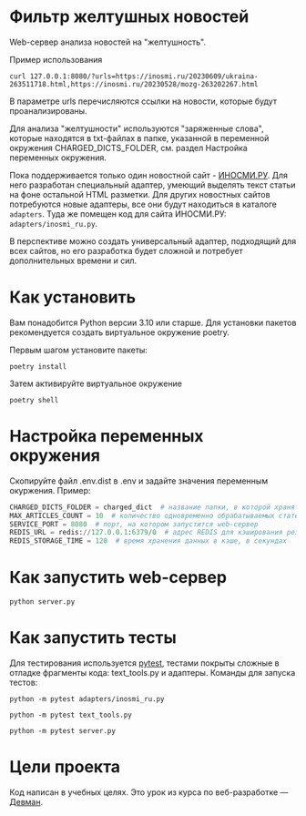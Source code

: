 # Фильтр желтушных новостей

Web-сервер анализа новостей на "желтушность".

Пример использования
```commandline
curl 127.0.0.1:8080/?urls=https://inosmi.ru/20230609/ukraina-263511718.html,https://inosmi.ru/20230528/mozg-263202267.html
```

В параметре urls перечисляются ссылки на новости, которые будут проанализированы.

Для анализа "желтушности" используются "заряженные слова", которые находятся в txt-файлах в папке, указанной в переменной окружения CHARGED_DICTS_FOLDER, см. раздел Настройка переменных окружения.

Пока поддерживается только один новостной сайт - [ИНОСМИ.РУ](https://inosmi.ru/). Для него разработан специальный адаптер, умеющий выделять текст статьи на фоне остальной HTML разметки. Для других новостных сайтов потребуются новые адаптеры, все они будут находиться в каталоге `adapters`. Туда же помещен код для сайта ИНОСМИ.РУ: `adapters/inosmi_ru.py`.

В перспективе можно создать универсальный адаптер, подходящий для всех сайтов, но его разработка будет сложной и потребует дополнительных времени и сил.

# Как установить

Вам понадобится Python версии 3.10 или старше. Для установки пакетов рекомендуется создать виртуальное окружение poetry.

Первым шагом установите пакеты:

```commandline
poetry install
```

Затем активируйте виртуальное окружение
```commandline
poetry shell
```

# Настройка переменных окружения

Скопируйте файл .env.dist в .env и задайте значения переменным окуржения. Пример:
```python
CHARGED_DICTS_FOLDER = charged_dict  # название папки, в которой хранятся словари 'заряженных слов'
MAX_ARTICLES_COUNT = 10  # количество одновременно обрабатываемых статей для защиты от DOS-атак
SERVICE_PORT = 8080  # порт, на котором запустится web-сервер
REDIS_URL = redis://127.0.0.1:6379/0  # адрес REDIS для кэширования результатов запросов
REDIS_STORAGE_TIME = 120  # время хранения данных в кэше, в секундах
```

# Как запустить web-сервер

```commandline
python server.py
```

# Как запустить тесты

Для тестирования используется [pytest](https://docs.pytest.org/en/latest/), тестами покрыты сложные в отладке фрагменты кода: text_tools.py и адаптеры. Команды для запуска тестов:

```commandline
python -m pytest adapters/inosmi_ru.py
```

```commandline
python -m pytest text_tools.py
```

```commandline
python -m pytest server.py
```

# Цели проекта

Код написан в учебных целях. Это урок из курса по веб-разработке — [Девман](https://dvmn.org).
